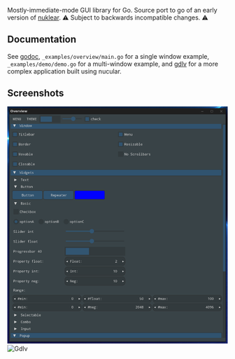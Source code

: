 Mostly-immediate-mode GUI library for Go.
Source port to go of an early version of [nuklear](https://github.com/vurtun/nuklear).
:warning: Subject to backwards incompatible changes. :warning:

## Documentation

See [godoc](https://godoc.org/github.com/aarzilli/nucular), `_examples/overview/main.go` for a single window example, `_examples/demo/demo.go` for a multi-window example, and [gdlv](http://github.com/aarzilli/gdlv) for a more complex application built using nucular.

## Screenshots

![Overview](https://raw.githubusercontent.com/aarzilli/nucular/master/_examples/screen.png)
![Gdlv](https://raw.githubusercontent.com/aarzilli/gdlv/master/doc/screen.png)
